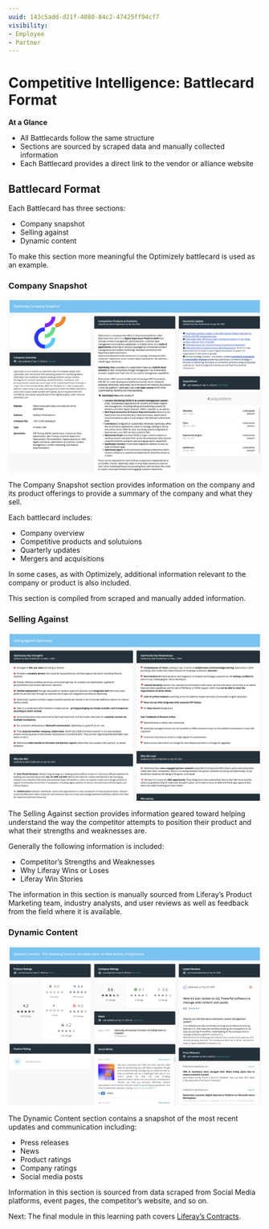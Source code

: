 ```yaml
---
uuid: 143c5add-d21f-4080-84c2-47425ff94cf7
visibility: 
- Employee
- Partner
---
```


# Competitive Intelligence: Battlecard Format

**At a Glance**

* All Battlecards follow the same structure
* Sections are sourced by scraped data and manually collected information 
* Each Battlecard provides a direct link to the vendor or alliance website

## Battlecard Format

Each Battlecard has three sections:

* Company snapshot
* Selling against
* Dynamic content

To make this section more meaningful the Optimizely battlecard is used as an example.

### Company Snapshot

![Screenshot of the Company Snapshot section of the Optimizely Battlecard.](./battlecard-format/images/01.png)

The Company Snapshot section provides information on the company and its product offerings to provide a summary of the company and what they sell.

Each battlecard includes:

* Company overview
* Competitive products and solutuions
* Quarterly updates
* Mergers and acquisitions

In some cases, as with Optimizely, additional information relevant to the company or product is also included.

This section is compiled from scraped and manually added information.

### Selling Against

![Screenshot of the Selling Against section of the Optimziely Battlecard.](./battlecard-format/images/02.png)

The Selling Against section provides information geared toward helping understand the way the competitor attempts to position their product and what their strengths and weaknesses are.

Generally the following information is included:

* Competitor’s Strengths and Weaknesses
* Why Liferay Wins or Loses
* Liferay Win Stories

The information in this section is manually sourced from Liferay’s Product Marketing team, industry analysts, and user reviews as well as feedback from the field where it is available.

### Dynamic Content

![Screenshot of the dynamically updated section of the Optimizely Battlecard.](./battlecard-format/images/03.png)

The Dynamic Content section contains a snapshot of the most recent updates and communication including:

* Press releases
* News
* Product ratings
* Company ratings
* Social media posts

Information in this section is sourced from data scraped from Social Media platforms, event pages, the competitor’s website, and so on.

Next: The final module in this learning path covers [Liferay’s Contracts](../liferay-contracts.md).
